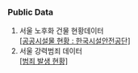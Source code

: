 ### Public Data

1. 서울 노후화 건물 현황데이터 <br>
[[공공시설물 현황 : 한국시설안전공단]](./public/public_data1.pdf) <br>
2. 서울 강력범죄 데이터 <br>
[[범죄 발생 현황]](./public/public_data2.pdf)
